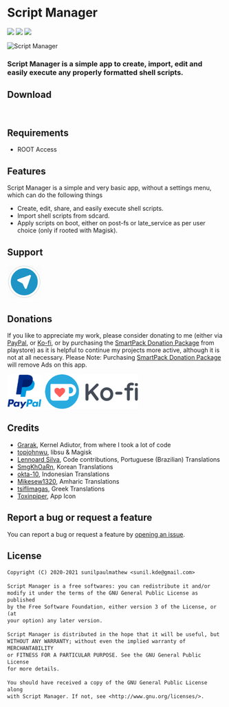 # Script Manager

[![](https://img.shields.io/badge/Script%20Manager-v2.8-green)]()
![](https://img.shields.io/github/contributors/smartpack/ScriptManager)
![](https://img.shields.io/github/license/smartpack/SmartPack-Kernel-Manager)

![Script Manager](https://github.com/SmartPack/ScriptManager/blob/master/app/src/main/res/mipmap-xxxhdpi/ic_launcher.png?raw=true)

### Script Manager is a simple app to create, import, edit and easily execute any properly formatted shell scripts.

## Download
[<img src="https://play.google.com/intl/en_us/badges/images/generic/en-play-badge.png"
     alt=""
     height="80">](https://play.google.com/store/apps/details?id=com.smartpack.scriptmanager)
[<img src="https://i.ibb.co/q0mdc4Z/get-it-on-github.png"
     alt=""
     height="80">](https://github.com/SmartPack/ScriptManager/blob/master/release/com.smartpack.scriptmanager.apk?raw=true)

## Requirements
* ROOT Access

## Features
Script Manager is a simple and very basic app, without a settings menu, which can do the following things
* Create, edit, share, and easily execute shell scripts.
* Import shell scripts from sdcard.
* Apply scripts on boot, either on post-fs or late_service as per user choice (only if rooted with Magisk).

## Support
[<img src="https://github.com/SmartPack/SmartPack.github.io/blob/master/asset/pic006.png?raw=true"
     alt=""
     height="80">](https://t.me/smartpack_kmanager)

## Donations
If you like to appreciate my work, please consider donating to me (either via [PayPal](https://www.paypal.me/menacherry/), or [Ko-fi](https://ko-fi.com/sunilpaulmathew/), or by purchasing the [SmartPack Donation Package](https://play.google.com/store/apps/details?id=com.smartpack.donate) from playstore) as it is helpful to continue my projects more active, although it is not at all necessary.
Please Note: Purchasing [SmartPack Donation Package](https://play.google.com/store/apps/details?id=com.smartpack.donate) will remove Ads on this app.

[<img src="https://raw.githubusercontent.com/SmartPack/SmartPack.github.io/master/asset/pic005.png"
     alt=""
     height="80">](https://www.paypal.me/menacherry/)
[<img src="https://play.google.com/intl/en_us/badges/images/generic/en-play-badge.png"
     alt=""
     height="80">](https://play.google.com/store/apps/details?id=com.smartpack.donate)
[<img src="https://raw.githubusercontent.com/SmartPack/SmartPack.github.io/master/asset/pic010.png"
     alt=""
     height="80">](https://ko-fi.com/sunilpaulmathew/)

## Credits
* [Grarak](https://github.com/Grarak), Kernel Adiutor, from where I took a lot of code
* [topjohnwu](https://github.com/topjohnwu), libsu & Magisk
* [Lennoard Silva](https://github.com/Lennoard), Code contributions, Portuguese (Brazilian) Translations
* [SmgKhOaRn](https://github.com/SmgKhOaRn), Korean Translations
* [okta-10](https://github.com/okta-10), Indonesian Translations
* [Mikesew1320](https://github.com/Mikesew1320), Amharic Translations
* [tsiflimagas](https://github.com/tsiflimagas), Greek Translations
* [Toxinpiper](https://t.me/toxinpiper), App Icon

## Report a bug or request a feature

You can report a bug or request a feature by [opening an issue](https://github.com/SmartPack/ScriptManager/issues/new).

## License

    Copyright (C) 2020-2021 sunilpaulmathew <sunil.kde@gmail.com>

    Script Manager is a free softwares: you can redistribute it and/or
    modify it under the terms of the GNU General Public License as published
    by the Free Software Foundation, either version 3 of the License, or (at
    your option) any later version.

    Script Manager is distributed in the hope that it will be useful, but
    WITHOUT ANY WARRANTY; without even the implied warranty of MERCHANTABILITY
    or FITNESS FOR A PARTICULAR PURPOSE. See the GNU General Public License
    for more details.

    You should have received a copy of the GNU General Public License along
    with Script Manager. If not, see <http://www.gnu.org/licenses/>.